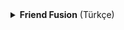 <details>
<summary><strong>Friend Fusion</strong> (Türkçe)</summary>
Hoşgeldiniz.

# Proje Açıklaması

Bu proje, kullanıcıların gerçek zamanlı sohbet edebileceği ve içerik paylaşımında bulunabileceği bir platform sunmaktadır. Kullanıcılar, paylaşım yaptıkları gönderilere yorum yapabilir ve bu yorumlara yanıt verebilirler. **Media** sekmesi altında tüm kullanıcıların paylaştığı gönderileri görebilirken, kullanıcı avatarlarına tıklayarak o kullanıcıların profillerini ziyaret edebilirler. **Meeting** sekmesinde ise yeni odalar oluşturup mevcut odalara katılarak sohbet yapma imkanı bulunmaktadır.

## Ana Özellikler
- **Kullanıcı Profili**: Kullanıcılar, üst kısımdaki avatarlarına tıklayarak açılan menüde kendi profillerine, ayarlarına gidebilir veya sistemden çıkış yapabilirler.
- **Gerçek Zamanlı İletişim**: Meeting sayfasına giderek anlık sohbet odaları oluşturabilir, mevcut odalara katılabilir ve diğer kullanıcılarla iletişim kurabilirler.
- **Post Paylaşımı**: Kullanıcılar, gönderi paylaşıp bunlara yorum yapabilir ve diğer kullanıcıların paylaşımlarını görüntüleyebilirler.

### Back-End 
**api-be**, NestJS tabanlı bir API sunmaktadır. Bu API aşağıdaki özellikleri içermektedir:
- **JWT ve 2FA**: Kullanıcı kimlik doğrulaması ve iki faktörlü kimlik doğrulama desteği.
- **Custom Error Handling**: Özel hata yakala sistemi ile kullanıcı deneyimi ve projenin geliştirilebilirliği artırılmıştır.
- **Redis Cache Sistemi**: Performans iyileştirmeleri için Redis kullanılmaktadır. Verify token kullanıcılara özel mail key and token olarak redis üzerinde tutulmaktadır.
- **AWS S3**: Görsel içeriklerin bulutta saklanması için AWS S3 entegrasyonu.
- **Güvenlik**: Tüm endpointlerde guard kullanılarak erişim güvenliği sağlanmıştır.
- **Loglama**: Tüm istekler ve hata durumları için loglama yapılmaktadır. Logs klasörü altından buna ulaşabilirsiniz.
- **Veritabanı**: Prisma ORM kullanılarak Neon Console üzerinden veritabanı bağlantıları sağlanmaktadır.
- **Mailer**: Nodemailer sayesinde 2FA kısmında kullanıcılara kayıt olabilmeleri için gerekli 4 haneli kodu gönderebilme imkanı sağlamaktadır.

```typescript
import { Injectable } from '@nestjs/common';
import * as nodemailer from 'nodemailer';

@Injectable()
export class MailerService {

    private transporter;

    constructor() {
        this.transporter = nodemailer.createTransport({
            service: 'gmail',
            auth: {
                user: 'your-gmail',
                pass: 'your-pass-2fa',
            },
        });
    }

    async sendMail(to: string, subject: string, text: string) {
        const mailOptions = {
            from: 'your-gmail',
            to,
            subject,
            text,
        };

        const info = await this.transporter.sendMail(mailOptions);
    }
}
```

API bağlantılarını gerçekleştirmek için **api-be** dizinine bir `.env` dosyası eklemeniz gerekmektedir. Aşağıda örnek bir `.env` dosyası bulunmaktadır:

```
DATABASE_URL="your-database-connection-string"

AWS_ACCESS_KEY_ID=your-aws-key
AWS_SECRET_ACCESS_KEY=your-aws-secret-key
AWS_S3_REGION=your-aws-region
AWS_S3_BUCKET_NAME=your-aws-s3-bucket-name

REDIS_HOST="redis"
REDIS_PORT="6379"
```


### Front-End 
**app-fe**, ReactJS ve Vite kullanılarak geliştirilmiş bir ön yüz uygulamasıdır. Aşağıdaki kütüphaneler kullanılmaktadır:
- **Lottie Animasyonları**: Kullanıcı deneyimini zenginleştiren animasyonlar.
- **Redux Toolkit**: Durum yönetimi için Redux kullanımı.
- **Axios**: API ile iletişim için Axios kullanılmaktadır.
- **Material UI**: Kullanıcı arayüzü bileşenleri için Material UI.
- **React Router DOM**: Sayfalar arası yönlendirme ve guard kontrolleri.

Router konfigürasyonları sayesinde, kullanıcı giriş yapmadığında otomatik yönlendirme yapılmakta; giriş yapmış kullanıcıların girebildiği sayfalara erişim kısıtlanmaktadır. Kullanıcılar, register veya login işlemi yaptıklarında verileri cookie olarak kaydedilir ve 7 gün boyunca tutulur. Access token geçerliliği sona erdiğinde, kullanıcı oturum zaman aşımına uğradığı bilgisi alır ve login sayfasına yönlendirilir.

### Socket Server
**Server** repository'si, NestJS ile Socket.IO sunucusunu barındırmaktadır. **app-fe** ve **server** arasında iletişim sağlanmaktadır. Kullanıcılar, **meeting** sayfasına girdiklerinde lobby'e giriş yapar ve bilgiler sunucuya iletilir. Burada tüm bilgiler tutulmakta, oda oluşturma ve odalara katılma işlemleri gerçekleştirilebilmektedir.

## Port Yapılandırmaları
- **api-be**: 3000 
- **app-fe**: 5173 
- **server**: 4000 
- **Redis**: 6380 

Docker-Compose-Yaml üzerinde Redis için port binding yapılmaktadır.


## Docker Compose Yaml Dosyası

```
services:
  api-be:
    build:
      context: ./api-be
      target: development
    container_name: api-be
    ports:
      - "3000:3000"
    depends_on:
      - redis
      - rabbitmq
    networks:
      - backend 
    volumes:
      - ./api-be:/app

  socket-server:
    build:
      context: ./server
    container_name: socket-server
    ports:
      - "4000:4000"
    networks:
      - backend

  app-fe:
    build:
      context: ./app-fe
    container_name: app-fe
    ports:
      - "5173:5173"
    depends_on:
      - api-be
    networks:
      - backend

  redis:
    image: "redis:6.2-alpine"
    container_name: redis
    restart: always
    ports:
      - "6379:6379"
    command: redis-server  --save 20 1 --loglevel warning
    volumes:
      - redis:/data
    networks:
      - backend

  rabbitmq:
    image: "rabbitmq:3-management"
    container_name: rabbitmq
    ports:
      - "5672:5672"
      - "15672:15672"
    volumes:
      - rabbitmq_data:/var/lib/rabbitmq
    networks:
      - backend

volumes:
  redis:
  rabbitmq_data:

networks:
  backend:
    name: backend
    driver: bridge
```
</details>
